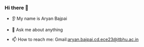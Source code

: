 ### Hi there 👋
* 👂 My name is Aryan Bajpai

* 💬 Ask me about anything
* 📫 How to reach me: Gmail:aryan.bajpai.cd.ece23@itbhu.ac.in
